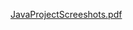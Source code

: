 [JavaProjectScreeshots.pdf](https://github.com/user-attachments/files/16455711/JavaProjectScreeshots.pdf)
